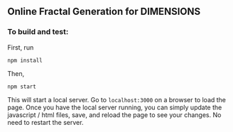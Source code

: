 ## Online Fractal Generation for DIMENSIONS

### To build and test:
First, run
```
npm install
```
Then,
```
npm start
```
This will start a local server. Go to `localhost:3000` on a browser to load the page. Once you have the local server running, you can simply update the javascript / html files, save, and reload the page to see your changes. No need to restart the server.